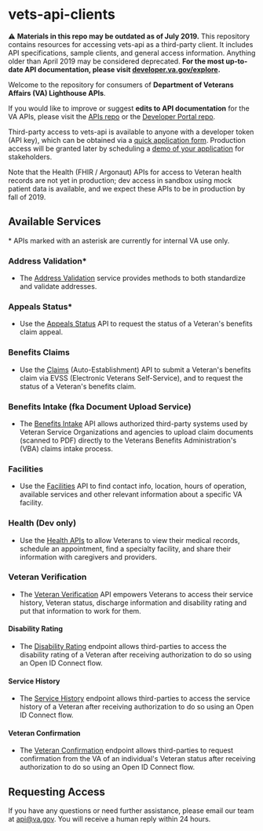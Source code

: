 # vets-api-clients

⚠️ **Materials in this repo may be outdated as of July 2019.** This repository contains resources for accessing vets-api as a third-party client. It includes API specifications, sample clients, and general access information.   Anything older than April 2019 may be considered deprecated.  **For the most up-to-date API documentation, please visit [developer.va.gov/explore](https://developer.va.gov/explore).**

Welcome to the repository for consumers of **Department of Veterans Affairs (VA) Lighthouse APIs**.  

If you would like to improve or suggest **edits to API documentation** for the VA APIs, please visit the [APIs repo](https://github.com/department-of-veterans-affairs/vets-api) or the [Developer Portal repo](https://github.com/department-of-veterans-affairs/developer-portal).

Third-party access to vets-api is available to anyone with a developer token (API key), which can be obtained via a [quick application form](https://developer.va.gov/apply).  Production access will be granted later by scheduling a [demo of your application](https://developer.va.gov/go-live) for stakeholders.

Note that the Health (FHIR / Argonaut) APIs for access to Veteran health records are not yet in production; dev access in sandbox using mock patient data is available, and we expect these APIs to be in production by fall of 2019.

## Available Services
\* APIs marked with an asterisk are currently for internal VA use only.

### Address Validation*
- The [Address Validation](https://developer.va.gov/explore/verification/docs/address_validation) service provides methods to both standardize and validate addresses.

### Appeals Status*
- Use the [Appeals Status](https://developer.va.gov/explore/benefits/docs/appeals) API to request the status of a Veteran's benefits claim appeal. 

### Benefits Claims
- Use the [Claims](https://developer.va.gov/explore/benefits/docs/claims) (Auto-Establishment) API to submit a Veteran's benefits claim via EVSS (Electronic Veterans Self-Service), and to request the status of a Veteran's benefits claim.

### Benefits Intake (fka Document Upload Service)
- The [Benefits Intake](https://developer.va.gov/explore/benefits/docs/benefits) API allows authorized third-party systems used by Veteran Service Organizations and agencies to upload claim documents (scanned to PDF) directly to the Veterans Benefits Administration's (VBA) claims intake process.

### Facilities
- Use the [Facilities](https://developer.va.gov/explore/facilities/docs/facilities) API to find contact info, location, hours of operation, available services and other relevant information about a specific VA facility. 

### Health (Dev only)
- Use the [Health APIs](https://developer.va.gov/explore/health/docs/argonaut) to allow Veterans to view their medical records, schedule an appointment, find a specialty facility, and share their information with caregivers and providers.

### Veteran Verification

- The [Veteran Verification](https://developer.va.gov/explore/verification) API empowers Veterans to access their service history, Veteran status, discharge information and disability rating and put that information to work for them.

#### Disability Rating
- The [Disability Rating](https://developer.va.gov/explore/verification/docs/disability_rating) endpoint allows third-parties to access the disability rating of a Veteran after receiving authorization to do so using an Open ID Connect flow.

#### Service History
- The [Service History](https://developer.va.gov/explore/verification/docs/service_history) endpoint allows third-parties to access the service history of a Veteran after receiving authorization to do so using an Open ID Connect flow.

#### Veteran Confirmation

- The [Veteran Confirmation](https://developer.va.gov/explore/verification/docs/veteran_confirmation) endpoint allows third-parties to request confirmation from the VA of an individual's Veteran status after receiving authorization to do so using an Open ID Connect flow.


## Requesting Access
If you have any questions or need further assistance, please email our team at api@va.gov. You will receive a human reply within 24 hours.
